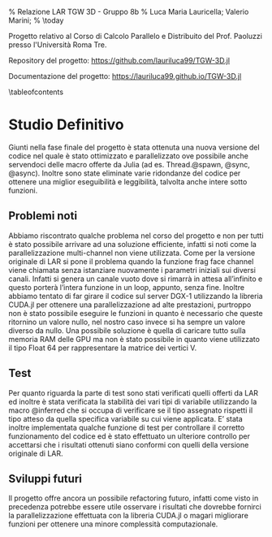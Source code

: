 % Relazione LAR TGW 3D - Gruppo 8b
% Luca Maria Lauricella; Valerio Marini;
% \today

Progetto relativo al Corso di Calcolo Parallelo e Distribuito del 
Prof. Paoluzzi presso l'Università Roma Tre.

Repository del progetto:
https://github.com/lauriluca99/TGW-3D.jl

Documentazione del progetto:
https://lauriluca99.github.io/TGW-3D.jl

\tableofcontents

# Studio Definitivo

Giunti nella fase finale del progetto è stata ottenuta una nuova versione del codice nel quale è stato ottimizzato e parallelizzato ove possibile anche servendoci delle macro offerte da Julia (ad es. Thread.@spawn, @sync, @async). Inoltre sono state eliminate varie ridondanze del codice per ottenere una miglior eseguibilità e leggibilità, talvolta anche intere sotto funzioni. 


## Problemi noti

Abbiamo riscontrato qualche problema nel corso del progetto e non per tutti è stato possibile arrivare ad una soluzione efficiente, infatti si noti come la parallelizzazione multi-channel non viene utilizzata. Come per la versione originale di LAR si pone il problema quando la funzione frag face channel viene chiamata senza istanziare nuovamente i parametri iniziali sui diversi canali. Infatti si genera un canale vuoto dove si rimarrà in attesa all’infinito e questo porterà l’intera funzione in un loop, appunto, senza fine. 
Inoltre abbiamo tentato di far girare il codice sul server DGX-1 utilizzando la libreria CUDA.jl per ottenere una parallelizzazione ad alte prestazioni, purtroppo non è stato possibile eseguire le funzioni in quanto è necessario che queste ritornino un valore nullo, nel nostro caso invece si ha sempre un valore diverso da nullo.
Una possibile soluzione è quella di caricare tutto sulla memoria RAM delle GPU ma non è stato possibile in quanto viene utilizzato il tipo Float 64 per rappresentare la matrice dei vertici V.


## Test

Per quanto riguarda la parte di test sono stati verificati quelli offerti da LAR ed inoltre è stata verificata la stabilità dei vari tipi di variabile utilizzando la macro @inferred che si occupa di verificare se il tipo assegnato rispetti il tipo atteso da quella specifica variabile su cui viene applicata.
E’ stata inoltre implementata qualche funzione di test per controllare il corretto funzionamento del codice ed è stato effettuato un ulteriore controllo per accettarsi che i risultati ottenuti siano conformi con quelli della versione originale di LAR.


## Sviluppi futuri

Il progetto offre ancora un possibile refactoring futuro, infatti come visto in precedenza potrebbe essere utile osservare i risultati che dovrebbe fornirci la parallelizzazione effettuata con la libreria CUDA.jl o magari migliorare funzioni per ottenere una minore complessità computazionale.

